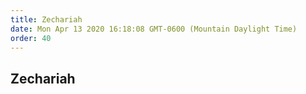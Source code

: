 ```yaml
---
title: Zechariah
date: Mon Apr 13 2020 16:18:08 GMT-0600 (Mountain Daylight Time)
order: 40
---
```


## Zechariah